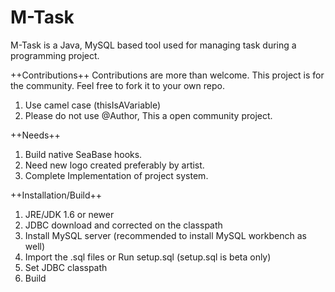 # M-Task
M-Task is a Java, MySQL based tool used for managing task during a programming project. 

++Contributions++
Contributions are more than welcome. This project is for the community. Feel free to fork it to your own repo.
  1. Use camel case (thisIsAVariable)
  2. Please do not use @Author, This a open community project. 

++Needs++
  1. Build native SeaBase hooks.
  2. Need new logo created preferably by artist.
  3. Complete Implementation of project system. 

++Installation/Build++
  1. JRE/JDK 1.6 or newer
  2. JDBC download and corrected on the classpath
  3. Install MySQL server (recommended to install MySQL workbench as well)
  4. Import the .sql files or Run setup.sql (setup.sql is beta only)
  5. Set JDBC classpath
  6. Build
